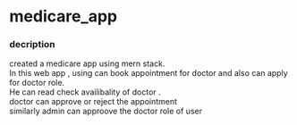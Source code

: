 <h1>medicare_app</h1>
<h3>decription</h3>
<div>
  created a medicare app using mern stack.<br>
  In this web app , using can book appointment for doctor and also can apply for doctor role.<br>
  He can read check availibality of doctor .<br>
  doctor can approve or reject the appointment <br>
  similarly admin can approove the doctor role of user
</div>
